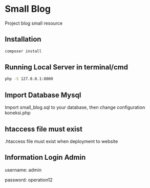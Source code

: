 # Small Blog

Project blog small resource

## Installation

```bash
composer install
```

## Running Local Server in terminal/cmd

```bash
php -S 127.0.0.1:8000

```

## Import Database Mysql
Import small_blog.sql to your database, then change configuration koneksi.php

## htaccess file must exist
.htaccess file must exist when deployment to website


## Information Login Admin
username: admin

password: operation12
